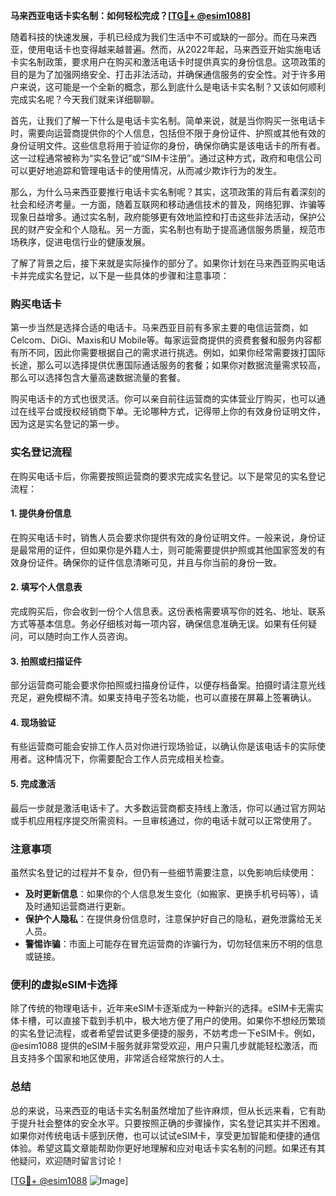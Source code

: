 **马来西亚电话卡实名制：如何轻松完成？[[TG💪+ @esim1088](https://t.me/s/esim1088)]**

随着科技的快速发展，手机已经成为我们生活中不可或缺的一部分。而在马来西亚，使用电话卡也变得越来越普遍。然而，从2022年起，马来西亚开始实施电话卡实名制政策，要求用户在购买和激活电话卡时提供真实的身份信息。这项政策的目的是为了加强网络安全、打击非法活动，并确保通信服务的安全性。对于许多用户来说，这可能是一个全新的概念，那么到底什么是电话卡实名制？又该如何顺利完成实名呢？今天我们就来详细聊聊。

首先，让我们了解一下什么是电话卡实名制。简单来说，就是当你购买一张电话卡时，需要向运营商提供你的个人信息，包括但不限于身份证件、护照或其他有效的身份证明文件。这些信息将用于验证你的身份，确保你确实是该电话卡的所有者。这一过程通常被称为“实名登记”或“SIM卡注册”。通过这种方式，政府和电信公司可以更好地追踪和管理电话卡的使用情况，从而减少欺诈行为的发生。

那么，为什么马来西亚要推行电话卡实名制呢？其实，这项政策的背后有着深刻的社会和经济考量。一方面，随着互联网和移动通信技术的普及，网络犯罪、诈骗等现象日益增多。通过实名制，政府能够更有效地监控和打击这些非法活动，保护公民的财产安全和个人隐私。另一方面，实名制也有助于提高通信服务质量，规范市场秩序，促进电信行业的健康发展。

了解了背景之后，接下来就是实际操作的部分了。如果你计划在马来西亚购买电话卡并完成实名登记，以下是一些具体的步骤和注意事项：

### **购买电话卡**

第一步当然是选择合适的电话卡。马来西亚目前有多家主要的电信运营商，如Celcom、DiGi、Maxis和U Mobile等。每家运营商提供的资费套餐和服务内容都有所不同，因此你需要根据自己的需求进行挑选。例如，如果你经常需要拨打国际长途，那么可以选择提供优惠国际通话服务的套餐；如果你对数据流量需求较高，那么可以选择包含大量高速数据流量的套餐。

购买电话卡的方式也很灵活。你可以亲自前往运营商的实体营业厅购买，也可以通过在线平台或授权经销商下单。无论哪种方式，记得带上你的有效身份证明文件，因为这是实名登记的第一步。

### **实名登记流程**

在购买电话卡后，你需要按照运营商的要求完成实名登记。以下是常见的实名登记流程：

#### **1. 提供身份信息**
在购买电话卡时，销售人员会要求你提供有效的身份证明文件。一般来说，身份证是最常用的证件，但如果你是外籍人士，则可能需要提供护照或其他国家签发的有效身份证件。确保你的证件信息清晰可见，并且与你当前的身份一致。

#### **2. 填写个人信息表**
完成购买后，你会收到一份个人信息表。这份表格需要填写你的姓名、地址、联系方式等基本信息。务必仔细核对每一项内容，确保信息准确无误。如果有任何疑问，可以随时向工作人员咨询。

#### **3. 拍照或扫描证件**
部分运营商可能会要求你拍照或扫描身份证件，以便存档备案。拍摄时请注意光线充足，避免模糊不清。如果支持电子签名功能，也可以直接在屏幕上签署确认。

#### **4. 现场验证**
有些运营商可能会安排工作人员对你进行现场验证，以确认你是该电话卡的实际使用者。这种情况下，你需要配合工作人员完成相关检查。

#### **5. 完成激活**
最后一步就是激活电话卡了。大多数运营商都支持线上激活，你可以通过官方网站或手机应用程序提交所需资料。一旦审核通过，你的电话卡就可以正常使用了。

### **注意事项**

虽然实名登记的过程并不复杂，但仍有一些细节需要注意，以免影响后续使用：

- **及时更新信息**：如果你的个人信息发生变化（如搬家、更换手机号码等），请及时通知运营商进行更新。
- **保护个人隐私**：在提供身份信息时，注意保护好自己的隐私，避免泄露给无关人员。
- **警惕诈骗**：市面上可能存在冒充运营商的诈骗行为，切勿轻信来历不明的信息或链接。

### **便利的虚拟eSIM卡选择**

除了传统的物理电话卡，近年来eSIM卡逐渐成为一种新兴的选择。eSIM卡无需实体卡槽，可以直接下载到手机中，极大地方便了用户的使用。如果你不想经历繁琐的实名登记流程，或者希望尝试更多便捷的服务，不妨考虑一下eSIM卡。例如，@esim1088 提供的eSIM卡服务就非常受欢迎，用户只需几步就能轻松激活，而且支持多个国家和地区使用，非常适合经常旅行的人士。

### **总结**

总的来说，马来西亚的电话卡实名制虽然增加了些许麻烦，但从长远来看，它有助于提升社会整体的安全水平。只要按照正确的步骤操作，实名登记其实并不困难。如果你对传统电话卡感到厌倦，也可以试试eSIM卡，享受更加智能和便捷的通信体验。希望这篇文章能帮助你更好地理解和应对电话卡实名制的问题。如果还有其他疑问，欢迎随时留言讨论！

[[TG💪+ @esim1088](https://t.me/s/esim1088) ![Image](https://i.postimg.cc/4NQfJmqS/Snipaste-2025-05-13-00-14-12.png)]